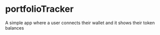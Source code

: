 # portfolioTracker
A simple app where a user connects their wallet and it shows their token balances
